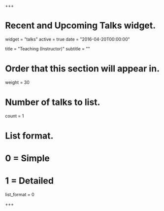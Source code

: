 +++
# Recent and Upcoming Talks widget.
widget = "talks"
active = true
date = "2016-04-20T00:00:00"

title = "Teaching (Instructor)"
subtitle = ""

# Order that this section will appear in.
weight = 30

# Number of talks to list.
count = 1

# List format.
#   0 = Simple
#   1 = Detailed
list_format = 0

+++

